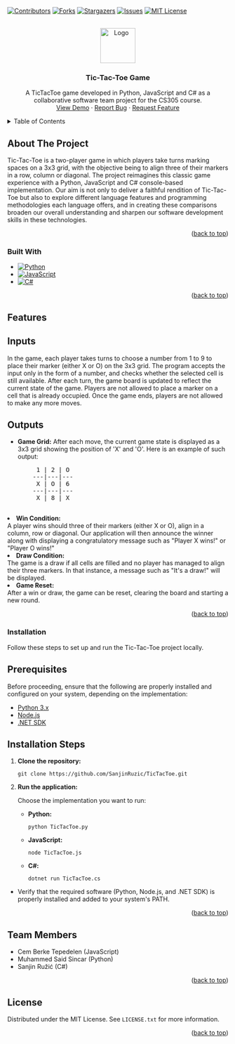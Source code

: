 <a id="readme-top"></a>

[![Contributors][contributors-shield]][contributors-url]
[![Forks][forks-shield]][forks-url]
[![Stargazers][stars-shield]][stars-url]
[![Issues][issues-shield]][issues-url]
[![MIT License][license-shield]][license-url]

<br />
<div align="center">
  <a href="https://github.com/SanjinRuzic/TicTacToe">
    <img src="https://m.media-amazon.com/images/I/411RqsooQ3L.png" alt="Logo" width="80" height="80">
  </a>

  <h3 align="center">Tic-Tac-Toe Game</h3>

  <p align="center">
    A TicTacToe game developed in Python, JavaScript and C# as a collaborative software team project for the CS305 course.
    <br />
    <a href="https://github.com/SanjinRuzic/TicTacToe">View Demo</a>
    ·
    <a href="https://github.com/SanjinRuzic/TicTacToe/issues/new?labels=bug&template=bug-report---.md">Report Bug</a>
    ·
    <a href="https://github.com/SanjinRuzic/TicTacToe/issues/new?labels=enhancement&template=feature-request---.md">Request Feature</a>
  </p>
</div>


<!-- TABLE OF CONTENTS -->
<details>
  <summary>Table of Contents</summary>
  <ol>
    <li>
      <a href="#about-the-project">About The Project</a>
      <ul>
        <li><a href="#built-with">Built With</a></li>
         <li><a href="#features">Features</a></li>
        <li><a href="#prerequisites">Prerequisites</a></li>
        <li><a href="#installation">Installation</a></li>
      </ul>
    </li>
    <li><a href="#team-members">Team Members</a></li>
    <li><a href="#license">License</a></li>
  </ol>
</details>

## About The Project

Tic-Tac-Toe is a two-player game in which players take turns marking spaces on a 3x3 grid, with the objective being to align three of their markers in a row, column or diagonal. The project reimagines this classic game experience with a Python, JavaScript and C# console-based implementation. Our aim is not only to deliver a faithful rendition of Tic-Tac-Toe but also to explore different language features and programming methodologies each language offers, and in creating these comparisons broaden our overall understanding and sharpen our software development skills in these technologies.

<p align="right">(<a href="#readme-top">back to top</a>)</p>

### Built With
* [![Python][python-shield]][python-url]
* [![JavaScript][javascript-shield]][javascript-url]
* [![C#][csharp-shield]][csharp-url]
<p align="right">(<a href="#readme-top">back to top</a>)</p>

## Features
<h2>Inputs</h2>
In the game, each player takes turns to choose a number from 1 to 9 to place their marker (either X or O) on the 3x3 grid. The program accepts the input only in the form of a number, and checks whether the selected cell is still available. After each turn, the game board is updated to reflect the current state of the game. Players are not allowed to place a marker on a cell that is already occupied. Once the game ends, players are not allowed to make any more moves.

<h2>Outputs</h2>
<ul>
    <li><strong>Game Grid:</strong> After each move, the current game state is displayed as a 3x3 grid showing the position of 'X' and 'O'. Here is an example of such output:</li>
    <pre>
     1 | 2 | O
    ---|---|---
     X | O | 6
    ---|---|---
     X | 8 | X
    </pre>
</ul>
</pre>
<li><strong>Win Condition:</strong></li>
A player wins should three of their markers (either X or O), align in a column, row or diagonal. Our application will then announce the winner along with displaying a congratulatory message such as "Player X wins!" or "Player O wins!"</li>
<li><strong>Draw Condition:</strong></li>
The game is a draw if all cells are filled and no player has managed to align their three markers. In that instance, a message such as "It's a draw!" will be displayed.</li>
<li><strong>Game Reset:</strong></li>
After a win or draw, the game can be reset, clearing the board and starting a new round.</li>
</ul>

<p align="right">(<a href="#readme-top">back to top</a>)</p>

### Installation

<p>Follow these steps to set up and run the Tic-Tac-Toe project locally.</p>

<h2>Prerequisites</h2>
<p>Before proceeding, ensure that the following are properly installed and configured on your system, depending on the implementation:</p>
<ul>
<li><a href="https://www.python.org/downloads/" target="_blank">Python 3.x</a></li>
<li><a href="https://nodejs.org/" target="_blank">Node.js</a></li>
<li><a href="https://dotnet.microsoft.com/download" target="_blank">.NET SDK</a></li>
</ul>

<h2>Installation Steps</h2>
<ol>
<li><strong>Clone the repository:</strong>
<pre><code>git clone https://github.com/SanjinRuzic/TicTacToe.git</code></pre></li>
<li>
<strong>Run the application:</strong><p>Choose the implementation you want to run:</p>
<ul>
<li><strong>Python:</strong>
<pre><code>python TicTacToe.py</code></pre></li>
<li><strong>JavaScript:</strong>
<pre><code>node TicTacToe.js</code></pre></li>
<li><strong>C#:</strong>
<pre><code>dotnet run TicTacToe.cs</code></pre></li>
</ul>
</li>
</ol>

<ul>
<li>Verify that the required software (Python, Node.js, and .NET SDK) is properly installed and added to your system's PATH.</li>
</ul>

<p align="right">(<a href="#readme-top">back to top</a>)</p>

## Team Members

<ul>
  <li>Cem Berke Tepedelen (JavaScript)</li>
  <li>Muhammed Said Sincar (Python)</li>
  <li>Sanjin Ružić (C#)</li>
</ul>

<p align="right">(<a href="#readme-top">back to top</a>)</p>

<!-- LICENSE -->
## License

Distributed under the MIT License. See `LICENSE.txt` for more information.

<p align="right">(<a href="#readme-top">back to top</a>)</p>

<!-- MARKDOWN LINKS & IMAGES -->
<!-- https://www.markdownguide.org/basic-syntax/#reference-style-links -->
[contributors-shield]: https://img.shields.io/github/contributors/SanjinRuzic/TicTacToe.svg?style=for-the-badge
[contributors-url]: https://github.com/SanjinRuzic/TicTacToe/graphs/contributors
[forks-shield]: https://img.shields.io/github/forks/SanjinRuzic/TicTacToe.svg?style=for-the-badge
[forks-url]: https://github.com/SanjinRuzic/TicTacToe/network/members
[stars-shield]: https://img.shields.io/github/stars/SanjinRuzic/TicTacToe.svg?style=for-the-badge
[stars-url]: https://github.com/SanjinRuzic/TicTacToe/stargazers
[issues-shield]: https://img.shields.io/github/issues/SanjinRuzic/TicTacToe.svg?style=for-the-badge
[issues-url]: https://github.com/SanjinRuzic/TicTacToe/issues
[license-shield]: https://img.shields.io/github/license/SanjinRuzic/TicTacToe.svg?style=for-the-badge
[license-url]: https://github.com/SanjinRuzic/TicTacToe/blob/master/LICENSE.txt
[python-shield]: https://img.shields.io/badge/Python-3776AB?style=for-the-badge&logo=python&logoColor=white
[python-url]: https://www.python.org/
[javascript-shield]: https://img.shields.io/badge/JavaScript-F7DF1E?style=for-the-badge&logo=javascript&logoColor=black
[javascript-url]: https://developer.mozilla.org/en-US/docs/Web/JavaScript
[csharp-shield]: https://img.shields.io/badge/C%23-239120?style=for-the-badge&logo=c-sharp&logoColor=white
[csharp-url]: https://learn.microsoft.com/en-us/dotnet/csharp/

